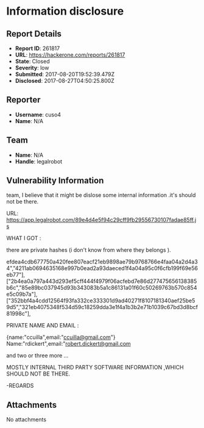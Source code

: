 # Information disclosure

## Report Details
- **Report ID**: 261817
- **URL**: https://hackerone.com/reports/261817
- **State**: Closed
- **Severity**: low
- **Submitted**: 2017-08-20T19:52:39.479Z
- **Disclosed**: 2017-08-27T04:50:25.800Z

## Reporter
- **Username**: cuso4
- **Name**: N/A

## Team
- **Name**: N/A
- **Handle**: legalrobot

## Vulnerability Information
team,
I believe that it might be dislose some internal information .it's should not be there.


URL:
 https://app.legalrobot.com/89e4d4e5f94c29cff9fb29556730107fadae85ff.js


WHAT I GOT :

there are private hashes (i don't know from where they belongs ).

efdea4cdb677750a420fee807eacf21eb9898ae79b9768766e4faa04a2d4a34","4211ab0694635168e997b0ead2a93daeced1f4a04a95c0f6cfb199f69e56eb77"],["2b4ea0a797a443d293ef5cff444f4979f06acfebd7e86d277475656138385b6c","85e89bc037945d93b343083b5a1c86131a01f60c50269763b570c854e5c09b7a"],["352bbf4a4cdd12564f93fa332ce333301d9ad40271f8107181340aef25be59d5","321eb4075348f534d59c18259dda3e1f4a1b3b2e71b1039c67bd3d8bcf81998c"],


PRIVATE NAME AND EMAIL :

{name:"ccuilla",email:"ccuilla@gmail.com"}
Name:"rdickert",email:"robert.dickert@gmail.com

and two or three more ...


MOSTLY INTERNAL THIRD PARTY SOFTWARE INFORMATION ,WHICH SHOULD NOT BE THERE.

-REGARDS



## Attachments
No attachments
